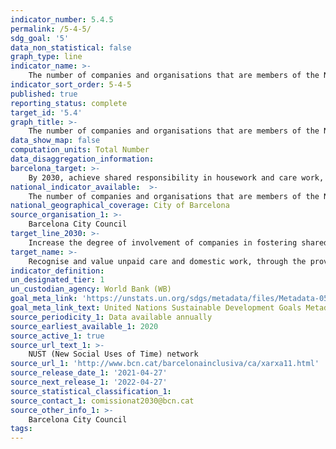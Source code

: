 ```yaml
---
indicator_number: 5.4.5
permalink: /5-4-5/
sdg_goal: '5'
data_non_statistical: false
graph_type: line
indicator_name: >-
    The number of companies and organisations that are members of the NUST (New Social Uses of Time) network
indicator_sort_order: 5-4-5
published: true
reporting_status: complete
target_id: '5.4'
graph_title: >-
    The number of companies and organisations that are members of the NUST (New Social Uses of Time) network
data_show_map: false
computation_units: Total Number
data_disaggregation_information:
barcelona_target: >-
    By 2030, achieve shared responsibility in housework and care work, both within families and between families, companies and public administration
national_indicator_available:  >-
    The number of companies and organisations that are members of the NUST (New Social Uses of Time) network
national_geographical_coverage: City of Barcelona
source_organisation_1: >-
    Barcelona City Council
target_line_2030: >-
    Increase the degree of involvement of companies in fostering shared responsibility. Target value 2030: 300
target_name: >-
    Recognise and value unpaid care and domestic work, through the provision of public services, infrastructure and the formulation of social protection policies, as well as promoting shared responsibility within the household and the family, as nationally appropriate
indicator_definition:
un_designated_tier: 1
un_custodian_agency: World Bank (WB)
goal_meta_link: 'https://unstats.un.org/sdgs/metadata/files/Metadata-05-04-01.pdf'
goal_meta_link_text: United Nations Sustainable Development Goals Metadata (pdf 894kB)
source_periodicity_1: Data available annually
source_earliest_available_1: 2020
source_active_1: true
source_url_text_1: >-
    NUST (New Social Uses of Time) network
source_url_1: 'http://www.bcn.cat/barcelonainclusiva/ca/xarxa11.html'
source_release_date_1: '2021-04-27'
source_next_release_1: '2022-04-27'
source_statistical_classification_1: 
source_contact_1: comissionat2030@bcn.cat
source_other_info_1: >-
    Barcelona City Council
tags:
---
```

